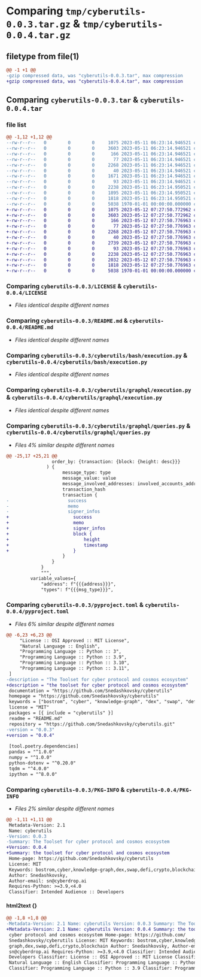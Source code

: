 # Comparing `tmp/cyberutils-0.0.3.tar.gz` & `tmp/cyberutils-0.0.4.tar.gz`

## filetype from file(1)

```diff
@@ -1 +1 @@
-gzip compressed data, was "cyberutils-0.0.3.tar", max compression
+gzip compressed data, was "cyberutils-0.0.4.tar", max compression
```

## Comparing `cyberutils-0.0.3.tar` & `cyberutils-0.0.4.tar`

### file list

```diff
@@ -1,12 +1,12 @@
--rw-r--r--   0        0        0     1075 2023-05-11 06:23:14.946521 cyberutils-0.0.3/LICENSE
--rw-r--r--   0        0        0     3603 2023-05-11 06:23:14.946521 cyberutils-0.0.3/README.md
--rw-r--r--   0        0        0      166 2023-05-11 06:23:14.946521 cyberutils-0.0.3/cyberutils/__init__.py
--rw-r--r--   0        0        0       77 2023-05-11 06:23:14.946521 cyberutils-0.0.3/cyberutils/bash/__init__.py
--rw-r--r--   0        0        0     2268 2023-05-11 06:23:14.946521 cyberutils-0.0.3/cyberutils/bash/execution.py
--rw-r--r--   0        0        0       40 2023-05-11 06:23:14.946521 cyberutils-0.0.3/cyberutils/contract/__init__.py
--rw-r--r--   0        0        0     1671 2023-05-11 06:23:14.946521 cyberutils-0.0.3/cyberutils/contract/execution.py
--rw-r--r--   0        0        0       93 2023-05-11 06:23:14.946521 cyberutils-0.0.3/cyberutils/graphql/__init__.py
--rw-r--r--   0        0        0     2238 2023-05-11 06:23:14.950521 cyberutils-0.0.3/cyberutils/graphql/execution.py
--rw-r--r--   0        0        0     1895 2023-05-11 06:23:14.950521 cyberutils-0.0.3/cyberutils/graphql/queries.py
--rw-r--r--   0        0        0     1818 2023-05-11 06:23:14.950521 cyberutils-0.0.3/pyproject.toml
--rw-r--r--   0        0        0     5038 1970-01-01 00:00:00.000000 cyberutils-0.0.3/PKG-INFO
+-rw-r--r--   0        0        0     1075 2023-05-12 07:27:50.772962 cyberutils-0.0.4/LICENSE
+-rw-r--r--   0        0        0     3603 2023-05-12 07:27:50.772962 cyberutils-0.0.4/README.md
+-rw-r--r--   0        0        0      166 2023-05-12 07:27:50.776963 cyberutils-0.0.4/cyberutils/__init__.py
+-rw-r--r--   0        0        0       77 2023-05-12 07:27:50.776963 cyberutils-0.0.4/cyberutils/bash/__init__.py
+-rw-r--r--   0        0        0     2268 2023-05-12 07:27:50.776963 cyberutils-0.0.4/cyberutils/bash/execution.py
+-rw-r--r--   0        0        0       40 2023-05-12 07:27:50.776963 cyberutils-0.0.4/cyberutils/contract/__init__.py
+-rw-r--r--   0        0        0     2739 2023-05-12 07:27:50.776963 cyberutils-0.0.4/cyberutils/contract/execution.py
+-rw-r--r--   0        0        0       93 2023-05-12 07:27:50.776963 cyberutils-0.0.4/cyberutils/graphql/__init__.py
+-rw-r--r--   0        0        0     2238 2023-05-12 07:27:50.776963 cyberutils-0.0.4/cyberutils/graphql/execution.py
+-rw-r--r--   0        0        0     2032 2023-05-12 07:27:50.776963 cyberutils-0.0.4/cyberutils/graphql/queries.py
+-rw-r--r--   0        0        0     1818 2023-05-12 07:27:50.776963 cyberutils-0.0.4/pyproject.toml
+-rw-r--r--   0        0        0     5038 1970-01-01 00:00:00.000000 cyberutils-0.0.4/PKG-INFO
```

### Comparing `cyberutils-0.0.3/LICENSE` & `cyberutils-0.0.4/LICENSE`

 * *Files identical despite different names*

### Comparing `cyberutils-0.0.3/README.md` & `cyberutils-0.0.4/README.md`

 * *Files identical despite different names*

### Comparing `cyberutils-0.0.3/cyberutils/bash/execution.py` & `cyberutils-0.0.4/cyberutils/bash/execution.py`

 * *Files identical despite different names*

### Comparing `cyberutils-0.0.3/cyberutils/graphql/execution.py` & `cyberutils-0.0.4/cyberutils/graphql/execution.py`

 * *Files identical despite different names*

### Comparing `cyberutils-0.0.3/cyberutils/graphql/queries.py` & `cyberutils-0.0.4/cyberutils/graphql/queries.py`

 * *Files 4% similar despite different names*

```diff
@@ -25,17 +25,21 @@
                 order_by: {transaction: {block: {height: desc}}}
               ) {
                     message_type: type
                     message_value: value
                     message_involved_addresses: involved_accounts_addresses
                     transaction_hash
                     transaction {
-                      success
-                      memo
-                      signer_infos
+                        success
+                        memo
+                        signer_infos
+                        block {
+                            height
+                            timestamp
+                        }
                     }
                 }
             }
             """,
         variable_values={
             "address": f"{{{address}}}",
             "types": f"{{{msg_type}}}",
```

### Comparing `cyberutils-0.0.3/pyproject.toml` & `cyberutils-0.0.4/pyproject.toml`

 * *Files 6% similar despite different names*

```diff
@@ -6,23 +6,23 @@
     "License :: OSI Approved :: MIT License",
     "Natural Language :: English",
     "Programming Language :: Python :: 3",
     "Programming Language :: Python :: 3.9",
     "Programming Language :: Python :: 3.10",
     "Programming Language :: Python :: 3.11",
 ]
-description = "The Toolset for cyber protocol and cosmos ecosystem"
+description = "the toolset for cyber protocol and cosmos ecosystem"
 documentation = "https://github.com/Snedashkovsky/cyberutils"
 homepage = "https://github.com/Snedashkovsky/cyberutils"
 keywords = ["bostrom", "cyber", "knowledge-graph", "dex", "swap", "defi", "crypto", "blockchain", ]
 license = "MIT"
 packages = [{ include = "cyberutils" }]
 readme = "README.md"
 repository = "https://github.com/Snedashkovsky/cyberutils.git"
-version = "0.0.3"
+version = "0.0.4"
 
 [tool.poetry.dependencies]
 pandas = "^1.0.0"
 numpy = "^1.0.0"
 python-dotenv = "^0.20.0"
 tqdm = "^4.0.0"
 ipython = "^8.0.0"
```

### Comparing `cyberutils-0.0.3/PKG-INFO` & `cyberutils-0.0.4/PKG-INFO`

 * *Files 2% similar despite different names*

```diff
@@ -1,11 +1,11 @@
 Metadata-Version: 2.1
 Name: cyberutils
-Version: 0.0.3
-Summary: The Toolset for cyber protocol and cosmos ecosystem
+Version: 0.0.4
+Summary: the toolset for cyber protocol and cosmos ecosystem
 Home-page: https://github.com/Snedashkovsky/cyberutils
 License: MIT
 Keywords: bostrom,cyber,knowledge-graph,dex,swap,defi,crypto,blockchain
 Author: Snedashkovsky,
 Author-email: sn@cyberdrop.ai
 Requires-Python: >=3.9,<4.0
 Classifier: Intended Audience :: Developers
```

#### html2text {}

```diff
@@ -1,8 +1,8 @@
-Metadata-Version: 2.1 Name: cyberutils Version: 0.0.3 Summary: The Toolset for
+Metadata-Version: 2.1 Name: cyberutils Version: 0.0.4 Summary: the toolset for
 cyber protocol and cosmos ecosystem Home-page: https://github.com/
 Snedashkovsky/cyberutils License: MIT Keywords: bostrom,cyber,knowledge-
 graph,dex,swap,defi,crypto,blockchain Author: Snedashkovsky, Author-email:
 sn@cyberdrop.ai Requires-Python: >=3.9,<4.0 Classifier: Intended Audience ::
 Developers Classifier: License :: OSI Approved :: MIT License Classifier:
 Natural Language :: English Classifier: Programming Language :: Python :: 3
 Classifier: Programming Language :: Python :: 3.9 Classifier: Programming
```

